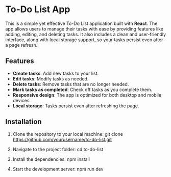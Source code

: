 # To-Do List App

This is a simple yet effective To-Do List application built with **React**. The app allows users to manage their tasks with ease by providing features like adding, editing, and deleting tasks. It also includes a clean and user-friendly interface, along with local storage support, so your tasks persist even after a page refresh.

## Features
- **Create tasks**: Add new tasks to your list.
- **Edit tasks**: Modify tasks as needed.
- **Delete tasks**: Remove tasks that are no longer needed.
- **Mark tasks as completed**: Check off tasks as you complete them.
- **Responsive design**: The app is optimized for both desktop and mobile devices.
- **Local storage**: Tasks persist even after refreshing the page.

## Installation

1. Clone the repository to your local machine:
   git clone https://github.com/yourusername/to-do-list.git

2. Navigate to the project folder:
    cd to-do-list

3. Install the dependencies:
    npm install

4. Start the development server:
    npm run dev